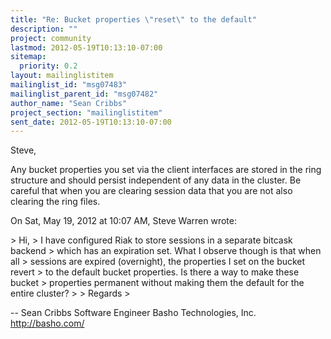 ```yaml
---
title: "Re: Bucket properties \"reset\" to the default"
description: ""
project: community
lastmod: 2012-05-19T10:13:10-07:00
sitemap:
  priority: 0.2
layout: mailinglistitem
mailinglist_id: "msg07483"
mailinglist_parent_id: "msg07482"
author_name: "Sean Cribbs"
project_section: "mailinglistitem"
sent_date: 2012-05-19T10:13:10-07:00
---
```



Steve,

Any bucket properties you set via the client interfaces are stored in the
ring structure and should persist independent of any data in the cluster.
Be careful that when you are clearing session data that you are not also
clearing the ring files.

On Sat, May 19, 2012 at 10:07 AM, Steve Warren  wrote:

&gt; Hi,
&gt; I have configured Riak to store sessions in a separate bitcask backend
&gt; which has an expiration set. What I observe though is that when all
&gt; sessions are expired (overnight), the properties I set on the bucket revert
&gt; to the default bucket properties. Is there a way to make these bucket
&gt; properties permanent without making them the default for the entire cluster?
&gt;
&gt; Regards
&gt;

-- 
Sean Cribbs 
Software Engineer
Basho Technologies, Inc.
http://basho.com/
